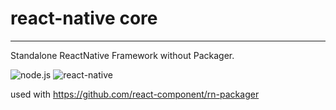 # react-native core

---

Standalone ReactNative Framework without Packager.

![node.js](https://img.shields.io/badge/node.js-%3E=_4.0.0-green.svg?style=flat-square)
![react-native](https://img.shields.io/badge/react--native-%3D_0.29.0-green.svg)

used with https://github.com/react-component/rn-packager

